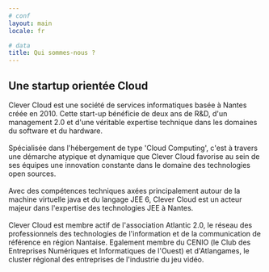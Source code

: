 ```yaml
---
# conf
layout: main
locale: fr

# data
title: Qui sommes-nous ?
---
```


## Une startup orientée Cloud

Clever Cloud est une société de services informatiques basée à Nantes créée en 2010. Cette start-up bénéficie de deux ans de R&D, d'un management 2.0 et d'une véritable expertise technique dans les domaines du software et du hardware.  
 <br/>
Spécialisée dans l'hébergement de type 'Cloud Computing', c'est à travers une démarche atypique et dynamique que Clever Cloud favorise au sein de ses équipes une innovation constante dans le domaine des technologies open sources.  
 <br/>
Avec des compétences techniques axées principalement autour de la machine virtuelle java et du langage JEE 6, Clever Cloud est un acteur majeur dans l'expertise des technologies JEE à Nantes.  
 <br/>
Clever Cloud est membre actif de l'association Atlantic 2.0, le réseau des professionnels des technologies de l'information et de la communication de référence en région Nantaise. Egalement membre du CENIO (le Club des Entreprises Numériques et Informatiques de l'Ouest) et d'Atlangames, le cluster régional des entreprises de l'industrie du jeu vidéo.
